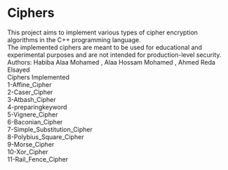 # Ciphers
This project aims to implement various types of cipher encryption algorithms in the C++ programming language.<br />
The implemented ciphers are meant to be used for educational and experimental purposes and are not intended for production-level security.<br />
Authors: Habiba Alaa Mohamed , Alaa Hossam Mohamed ,  Ahmed Reda Elsayed <br />
Ciphers Implemented <br />
1-Affine_Cipher <br />
2-Caser_Cipher <br />
3-Atbash_Cipher <br />
4-preparingkeyword <br />
5-Vignere_Cipher <br />
6-Baconian_Cipher <br />
7-Simple_Substitution_Cipher <br />
8-Polybius_Square_Cipher <br />
9-Morse_Cipher <br />
10-Xor_Cipher <br />
11-Rail_Fence_Cipher <br />
